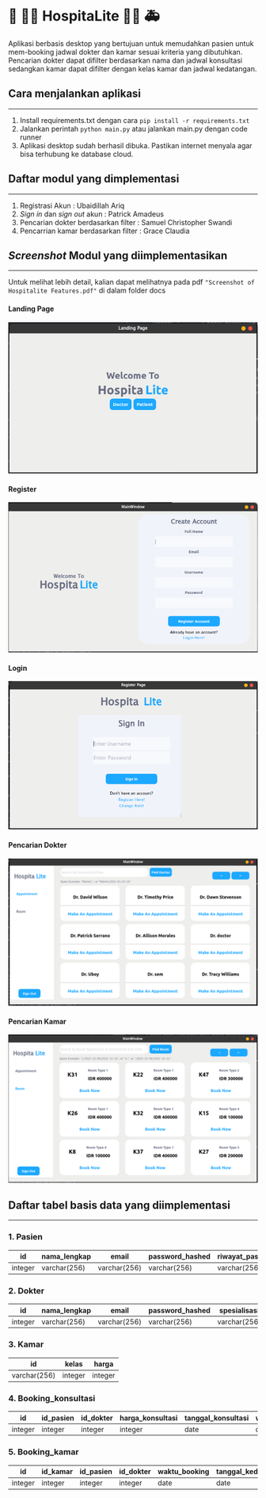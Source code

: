 # 🏥 👨‍⚕️ **HospitaLite** 👩‍⚕️ 🚑

Aplikasi berbasis desktop yang bertujuan untuk memudahkan pasien untuk mem-booking jadwal dokter dan kamar sesuai kriteria yang dibutuhkan. Pencarian dokter dapat difilter berdasarkan nama dan jadwal konsultasi sedangkan kamar dapat difilter dengan kelas kamar dan jadwal kedatangan.


## Cara menjalankan aplikasi
---
1. Install requirements.txt dengan cara `pip install -r requirements.txt`
2. Jalankan perintah `python main.py` atau jalankan main.py dengan code runner
3. Aplikasi desktop sudah berhasil dibuka. Pastikan internet menyala agar bisa terhubung ke database cloud.


## Daftar modul yang dimplementasi
---
1. Registrasi Akun : Ubaidillah Ariq 
2. _Sign_ _in_ dan _sign_ _out_ akun : Patrick Amadeus
3. Pencarian dokter berdasarkan filter : Samuel Christopher Swandi
4. Pencarrian kamar berdasarkan filter : Grace Claudia

## _Screenshot_ Modul yang diimplementasikan
--- 

Untuk melihat lebih detail, kalian dapat melihatnya pada pdf `"Screenshot of Hospitalite Features.pdf"` di dalam folder docs


#### Landing Page
![Landing Page](./src/assets/landingPage.png)

#### Register
![Register Page](./src/assets/register.png)

#### Login
![Login Page](./src/assets/login.png)
#### Pencarian Dokter 
![Apointment Page](./src/assets/appointment.png)
#### Pencarian Kamar 
![Room Page](./src/assets/room.png)

## Daftar tabel basis data yang diimplementasi
---

### 1. Pasien 

| id | nama_lengkap | email | password_hashed | riwayat_pasien |
| --- | --- | --- | --- | --- |
|integer | varchar(256) | varchar(256) | varchar(256) | varchar(256) |

### 2. Dokter

| id | nama_lengkap | email | password_hashed | spesialisasi |
| --- | --- | --- | --- | --- |
| integer | varchar(256) | varchar(256) | varchar(256) | varchar(256) |


### 3. Kamar

| id | kelas | harga | 
| --- | --- | --- 
| varchar(256) | integer | integer |


### 4. Booking_konsultasi

| id | id_pasien | id_dokter | harga_konsultasi | tanggal_konsultasi | waktu_mulai |
| --- | --- | --- | --- | --- | --- |
| integer | integer | integer | integer | date | date |


### 5. Booking_kamar

| id | id_kamar | id_pasien | id_dokter | waktu_booking | tanggal_kedatangan | tanggal_pulang | total_biaya |
| --- | --- | --- | --- | --- | --- | --- | --- |
| integer | integer | integer | integer | date | date | date | integer |